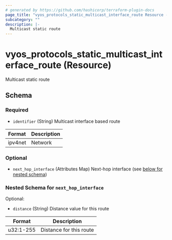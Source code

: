 ```yaml
---
# generated by https://github.com/hashicorp/terraform-plugin-docs
page_title: "vyos_protocols_static_multicast_interface_route Resource - vyos"
subcategory: ""
description: |-
  Multicast static route
---
```


# vyos_protocols_static_multicast_interface_route (Resource)

Multicast static route



<!-- schema generated by tfplugindocs -->
## Schema

### Required

- `identifier` (String) Multicast interface based route

|  Format  |  Description  |
|----------|---------------|
|  ipv4net  |  Network  |

### Optional

- `next_hop_interface` (Attributes Map) Next-hop interface (see [below for nested schema](#nestedatt--next_hop_interface))

<a id="nestedatt--next_hop_interface"></a>
### Nested Schema for `next_hop_interface`

Optional:

- `distance` (String) Distance value for this route

|  Format  |  Description  |
|----------|---------------|
|  u32:1-255  |  Distance for this route  |
